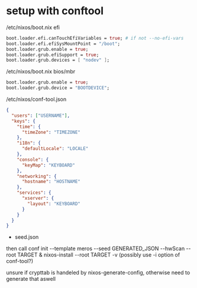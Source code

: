 # setup with conftool

/etc/nixos/boot.nix efi


```nix
boot.loader.efi.canTouchEfiVariables = true; # if not --no-efi-vars
boot.loader.efi.efiSysMountPoint = "/boot";
boot.loader.grub.enable = true;
boot.loader.grub.efiSupport = true;
boot.loader.grub.devices = [ "nodev" ];
```

/etc/nixos/boot.nix bios/mbr

```nix
boot.loader.grub.enable = true;
boot.loader.grub.device = "BOOTDEVICE";
```

/etc/nixos/conf-tool.json

```json
{
  "users": ["USERNAME"],
  "keys": {
    "time": {
      "timeZone": "TIMEZONE"
    },
    "i18n": {
      "defaultLocale": "LOCALE"
    },
    "console": {
      "keyMap": "KEYBOARD"
    },
    "networking": {
      "hostname": "HOSTNAME"
    },
    "services": {
      "xserver": {
        "layout": "KEYBOARD"
      }
    }
  }
}
```
+ seed.json

then call conf init --template meros --seed GENERATED_JSON --hwScan --root TARGET & nixos-install --root TARGET -v (possibly use -i option of conf-tool?)

unsure if crypttab is handeled by nixos-generate-config, otherwise need to generate that aswell
